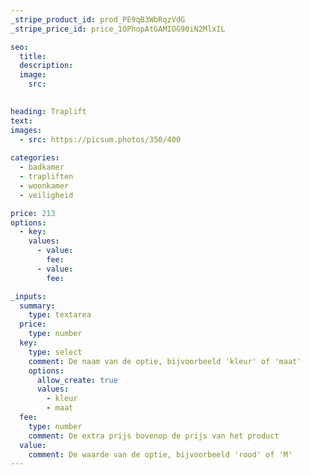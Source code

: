 ```yaml
---
_stripe_product_id: prod_PE9qB3WbRqzVdG 
_stripe_price_id: price_1OPhopAtGAMIOG90iN2MlxIL

seo:
  title:
  description:
  image:
    src: 
    

heading: Traplift 
text: 
images:
  - src: https://picsum.photos/350/400
    
categories:
  - badkamer
  - trapliften
  - woonkamer
  - veiligheid

price: 213 
options:
  - key: 
    values:
      - value: 
        fee: 
      - value: 
        fee:

_inputs:
  summary:
    type: textarea
  price:
    type: number
  key:
    type: select
    comment: De naam van de optie, bijvoorbeeld 'kleur' of 'maat'
    options:
      allow_create: true
      values:
        - kleur
        - maat
  fee:
    type: number
    comment: De extra prijs bovenop de prijs van het product
  value:
    comment: De waarde van de optie, bijvoorbeeld 'rood' of 'M'
---
```


